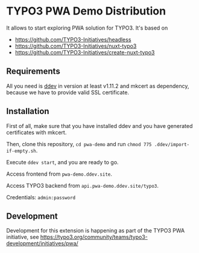 # TYPO3 PWA Demo Distribution
 It allows to start exploring PWA solution for TYPO3.
It's based on 

- https://github.com/TYPO3-Initiatives/headless
- https://github.com/TYPO3-Initiatives/nuxt-typo3
- https://github.com/TYPO3-Initiatives/create-nuxt-typo3

## Requirements
All you need is [ddev](https://ddev.readthedocs.io/en/stable/) in version at least v1.11.2 and mkcert as dependency, because we have to provide valid SSL certificate.

## Installation
First of all, make sure that you have installed ddev and you have generated certificates with mkcert.

Then, clone this repository, ``cd pwa-demo`` and run ``chmod 775 .ddev/import-if-empty.sh``.

Execute ``ddev start``, and you are ready to go.

Access frontend from ```pwa-demo.ddev.site```.

Access TYPO3 backend from ```api.pwa-demo.ddev.site/typo3```.

Credentials: ```admin:password```

## Development
Development for this extension is happening as part of the TYPO3 PWA initiative, see https://typo3.org/community/teams/typo3-development/initiatives/pwa/
